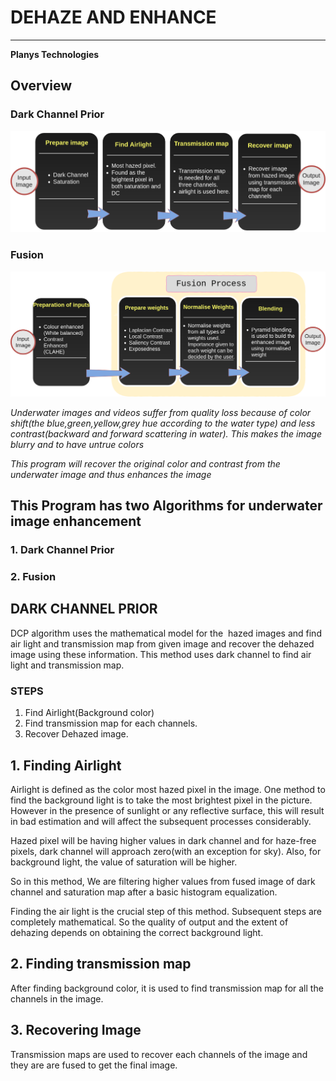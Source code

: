 # DEHAZE AND ENHANCE
--------------------

**Planys Technologies**


## __Overview__


### Dark Channel Prior
![DCP ProgramFlow](documentation/DarkChannel_flowchart.png)

### Fusion

![fusion ProgramFlow](documentation/Fusion_flowchart.png)

_Underwater images and videos suffer from quality loss because of color shift(the blue,green,yellow,grey hue according to the water type) and less contrast(backward and forward scattering in water). This makes the image blurry and to have untrue colors_

_This program will recover the original color and contrast from the underwater image and thus enhances the image_

## This Program has two Algorithms for underwater image enhancement
### 1. Dark Channel Prior
### 2. Fusion

## DARK CHANNEL PRIOR 

DCP algorithm uses the mathematical model for the  hazed images and find air light and transmission map from given image and recover the dehazed image using these information. This method uses dark channel to find air light and transmission map.

### STEPS

1. Find Airlight(Background color)
2. Find transmission map for each channels.
3. Recover Dehazed image.



## 1. Finding Airlight

Airlight is defined as the color most hazed pixel in the image.
One method to find the background light is to take the most brightest pixel in the picture. However in the presence of sunlight or any reflective surface, this will result in bad estimation and will affect the subsequent processes considerably. 

Hazed pixel will be having higher values in dark channel and for haze-free pixels, dark channel will approach zero(with an exception for sky). Also, for background light, the value of saturation will be higher.​

So in this method, We are filtering higher values from fused image of dark channel and saturation map after a basic histogram equalization.

Finding the air light is the crucial step of this method. Subsequent steps are completely mathematical. So the quality of output and the extent of dehazing depends on obtaining the correct background light.

## 2. Finding transmission map

After finding background color, it is used to find transmission map for all the channels in the image. 

## 3. Recovering Image

Transmission maps are used to recover each channels of the image and they are are fused to get the final image.